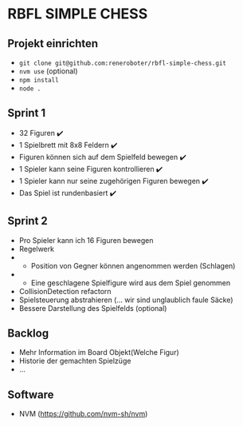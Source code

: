 # RBFL SIMPLE CHESS

## Projekt einrichten
* `git clone git@github.com:reneroboter/rbfl-simple-chess.git`
* `nvm use` (optional)
* `npm install`
* `node .`

## Sprint 1
* 32 Figuren ✔️
* 1 Spielbrett mit 8x8 Feldern ✔️
* Figuren können sich auf dem Spielfeld bewegen ✔️
* 1 Spieler kann seine Figuren kontrollieren ✔️
* 1 Spieler kann nur seine zugehörigen Figuren bewegen ✔️
* Das Spiel ist rundenbasiert ✔️

## Sprint 2
* Pro Spieler kann ich 16 Figuren bewegen
* Regelwerk
* * Position von Gegner können angenommen werden (Schlagen)
* * Eine geschlagene Spielfigure wird aus dem Spiel genommen
* CollisionDetection refactorn
* Spielsteuerung abstrahieren (... wir sind unglaublich faule Säcke)
* Bessere Darstellung des Spielfelds (optional)

## Backlog
* Mehr Information im Board Objekt(Welche Figur)
* Historie der gemachten Spielzüge
* ...

## Software
* NVM (https://github.com/nvm-sh/nvm)
